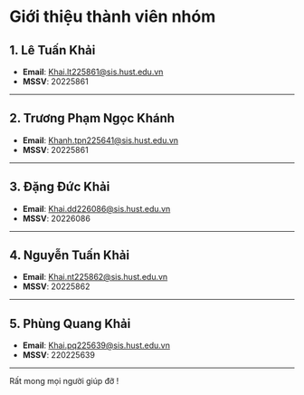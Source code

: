 # Giới thiệu thành viên nhóm

## 1. Lê Tuấn Khải
- **Email**: Khai.lt225861@sis.hust.edu.vn
- **MSSV**: 20225861

---

## 2. Trương Phạm Ngọc Khánh
- **Email**: Khanh.tpn225641@sis.hust.edu.vn
- **MSSV**: 20225861

---

## 3. Đặng Đức Khải
- **Email**: Khai.dd226086@sis.hust.edu.vn
- **MSSV**: 20226086

---

## 4. Nguyễn Tuấn Khải
- **Email**: Khai.nt225862@sis.hust.edu.vn
- **MSSV**: 20225862

---

## 5. Phùng Quang Khải
- **Email**: Khai.pq225639@sis.hust.edu.vn
- **MSSV**: 220225639

---

Rất mong mọi người giúp đỡ !
